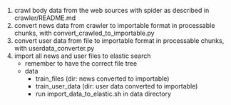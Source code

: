 1. crawl body data from the web sources with spider as described in crawler/README.md
2. convert news data from crawler to importable format in processable chunks, with convert_crawled_to_importable.py
3. convert user data from file to importable format in processable chunks, with userdata_converter.py
4. import all news and user files to elastic search
    - remember to have the correct file tree
    - data
        - train_files (dir: news converted to importable)
        - train_user_data (dir: user data converted to importable)
        - run import_data_to_elastic.sh in data directory